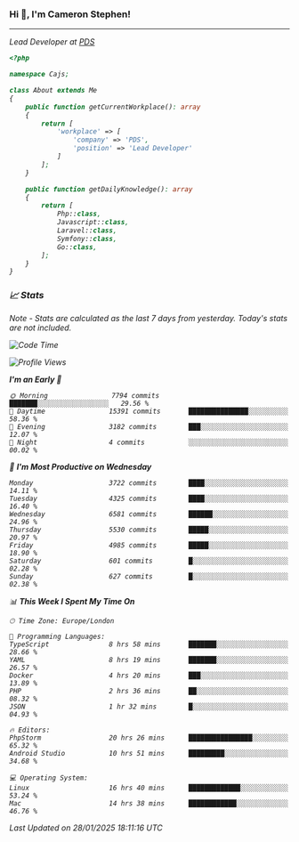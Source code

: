 ### Hi 👋, I'm Cameron Stephen!
<hr>
<p><em>Lead Developer at <a href="https://prindatasolutions.co.uk">PDS</a></p>


```php
<?php

namespace Cajs;

class About extends Me
{
    public function getCurrentWorkplace(): array
    {
        return [
            'workplace' => [
                'company' => 'PDS',
                'position' => 'Lead Developer'
            ]
        ];
    }

    public function getDailyKnowledge(): array
    {
        return [
            Php::class,
            Javascript::class,
            Laravel::class,
            Symfony::class,
            Go::class,
        ];
    }
}
```

### 📈 Stats
<p><em>Note - Stats are calculated as the last 7 days from yesterday. Today's stats are not included.</em></p>


<!--START_SECTION:waka-->
![Code Time](http://img.shields.io/badge/Code%20Time-4%2C237%20hrs%2045%20mins-blue)

![Profile Views](http://img.shields.io/badge/Profile%20Views-0-blue)

**I'm an Early 🐤** 

```text
🌞 Morning                7794 commits        ███████░░░░░░░░░░░░░░░░░░   29.56 % 
🌆 Daytime                15391 commits       ███████████████░░░░░░░░░░   58.36 % 
🌃 Evening                3182 commits        ███░░░░░░░░░░░░░░░░░░░░░░   12.07 % 
🌙 Night                  4 commits           ░░░░░░░░░░░░░░░░░░░░░░░░░   00.02 % 
```
📅 **I'm Most Productive on Wednesday** 

```text
Monday                   3722 commits        ████░░░░░░░░░░░░░░░░░░░░░   14.11 % 
Tuesday                  4325 commits        ████░░░░░░░░░░░░░░░░░░░░░   16.40 % 
Wednesday                6581 commits        ██████░░░░░░░░░░░░░░░░░░░   24.96 % 
Thursday                 5530 commits        █████░░░░░░░░░░░░░░░░░░░░   20.97 % 
Friday                   4985 commits        █████░░░░░░░░░░░░░░░░░░░░   18.90 % 
Saturday                 601 commits         █░░░░░░░░░░░░░░░░░░░░░░░░   02.28 % 
Sunday                   627 commits         █░░░░░░░░░░░░░░░░░░░░░░░░   02.38 % 
```


📊 **This Week I Spent My Time On** 

```text
🕑︎ Time Zone: Europe/London

💬 Programming Languages: 
TypeScript               8 hrs 58 mins       ███████░░░░░░░░░░░░░░░░░░   28.66 % 
YAML                     8 hrs 19 mins       ███████░░░░░░░░░░░░░░░░░░   26.57 % 
Docker                   4 hrs 20 mins       ███░░░░░░░░░░░░░░░░░░░░░░   13.89 % 
PHP                      2 hrs 36 mins       ██░░░░░░░░░░░░░░░░░░░░░░░   08.32 % 
JSON                     1 hr 32 mins        █░░░░░░░░░░░░░░░░░░░░░░░░   04.93 % 

🔥 Editors: 
PhpStorm                 20 hrs 26 mins      ████████████████░░░░░░░░░   65.32 % 
Android Studio           10 hrs 51 mins      █████████░░░░░░░░░░░░░░░░   34.68 % 

💻 Operating System: 
Linux                    16 hrs 40 mins      █████████████░░░░░░░░░░░░   53.24 % 
Mac                      14 hrs 38 mins      ████████████░░░░░░░░░░░░░   46.76 % 
```


 Last Updated on 28/01/2025 18:11:16 UTC
<!--END_SECTION:waka-->

